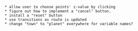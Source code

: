     * allow user to choose points' z-value by clicking
    * figure out how to implement a "cancel" button.
    * install a "reset" button
    * use transitions as route is updated
    * change "town" to "planet" everywhere for variable names?
